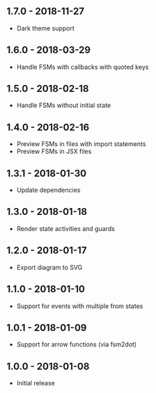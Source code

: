 ## 1.7.0 - 2018-11-27
- Dark theme support

## 1.6.0 - 2018-03-29
- Handle FSMs with callbacks with quoted keys

## 1.5.0 - 2018-02-18
- Handle FSMs without initial state

## 1.4.0 - 2018-02-16
- Preview FSMs in files with import statements
- Preview FSMs in JSX files

## 1.3.1 - 2018-01-30
- Update dependencies

## 1.3.0 - 2018-01-18
- Render state activities and guards

## 1.2.0 - 2018-01-17
- Export diagram to SVG

## 1.1.0 - 2018-01-10
- Support for events with multiple from states

## 1.0.1 - 2018-01-09
- Support for arrow functions (via fsm2dot)

## 1.0.0 - 2018-01-08
- Initial release
